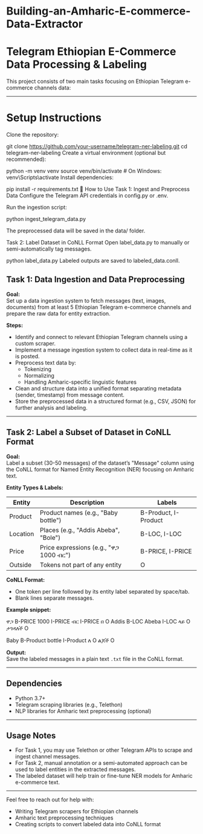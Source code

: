 # Building-an-Amharic-E-commerce-Data-Extractor
# Telegram Ethiopian E-Commerce Data Processing & Labeling

This project consists of two main tasks focusing on Ethiopian Telegram e-commerce channels data:

---

# Setup Instructions
Clone the repository:

git clone https://github.com/your-username/telegram-ner-labeling.git
cd telegram-ner-labeling
Create a virtual environment (optional but recommended):


python -m venv venv
source venv/bin/activate  # On Windows: venv\Scripts\activate
Install dependencies:

pip install -r requirements.txt
🚀 How to Use
Task 1: Ingest and Preprocess Data
Configure the Telegram API credentials in config.py or .env.

Run the ingestion script:

python ingest_telegram_data.py

The preprocessed data will be saved in the data/ folder.

Task 2: Label Dataset in CoNLL Format
Open label_data.py to manually or semi-automatically tag messages.

python label_data.py
Labeled outputs are saved to labeled_data.conll.

## Task 1: Data Ingestion and Data Preprocessing

**Goal:**  
Set up a data ingestion system to fetch messages (text, images, documents) from at least 5 Ethiopian Telegram e-commerce channels and prepare the raw data for entity extraction.

**Steps:**

- Identify and connect to relevant Ethiopian Telegram channels using a custom scraper.
- Implement a message ingestion system to collect data in real-time as it is posted.
- Preprocess text data by:
  - Tokenizing
  - Normalizing
  - Handling Amharic-specific linguistic features
- Clean and structure data into a unified format separating metadata (sender, timestamp) from message content.
- Store the preprocessed data in a structured format (e.g., CSV, JSON) for further analysis and labeling.

---

## Task 2: Label a Subset of Dataset in CoNLL Format

**Goal:**  
Label a subset (30-50 messages) of the dataset’s "Message" column using the CoNLL format for Named Entity Recognition (NER) focusing on Amharic text.

**Entity Types & Labels:**

| Entity   | Description                                 | Labels         |
|----------|---------------------------------------------|----------------|
| Product  | Product names (e.g., "Baby bottle")          | B-Product, I-Product |
| Location | Places (e.g., "Addis Abeba", "Bole")         | B-LOC, I-LOC    |
| Price    | Price expressions (e.g., "ዋጋ 1000 ብር")         | B-PRICE, I-PRICE|
| Outside  | Tokens not part of any entity                 | O              |

**CoNLL Format:**  
- One token per line followed by its entity label separated by space/tab.
- Blank lines separate messages.

**Example snippet:**

ዋጋ B-PRICE
1000 I-PRICE
ብር I-PRICE
በ O
Addis B-LOC
Abeba I-LOC
ላይ O
ታገዳለች O

Baby B-Product
bottle I-Product
ለ O
ልጆች O



**Output:**  
Save the labeled messages in a plain text `.txt` file in the CoNLL format.

---

## Dependencies

- Python 3.7+
- Telegram scraping libraries (e.g., Telethon)
- NLP libraries for Amharic text preprocessing (optional)

---

## Usage Notes

- For Task 1, you may use Telethon or other Telegram APIs to scrape and ingest channel messages.
- For Task 2, manual annotation or a semi-automated approach can be used to label entities in the extracted messages.
- The labeled dataset will help train or fine-tune NER models for Amharic e-commerce text.

---

Feel free to reach out for help with:

- Writing Telegram scrapers for Ethiopian channels
- Amharic text preprocessing techniques
- Creating scripts to convert labeled data into CoNLL format